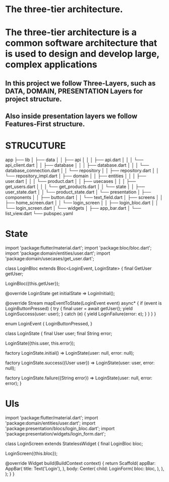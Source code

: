 # The three-tier architecture. 
# The three-tier architecture is a common software architecture that is used to design and develop large, complex applications
## In this project we follow Three-Layers, such as DATA, DOMAIN, PRESENTATION Layers for project structure.
## Also inside presentation layers we follow Features-First structure.

# STRUCUTURE
app
├── lib
│   ├── data
│   │   ├── api
│   │   │   ├── api.dart
│   │   │   └── api_client.dart
│   │   ├── database
│   │   │   ├── database.dart
│   │   │   └── database_connection.dart
│   │   └── repository
│   │       ├── repository.dart
│   │       └── repository_impl.dart
│   ├── domain
│   │   ├── entities
│   │   │   ├── user.dart
│   │   │   └── product.dart
│   │   ├── usecases
│   │   │   ├── get_users.dart
│   │   │   └── get_products.dart
│   │   └── state
│   │       ├── user_state.dart
│   │       └── product_state.dart
│   └── presentation
│       ├── components
│       │   ├── button.dart
│       │   └── text_field.dart
│       ├── screens
│       │   ├── home_screen.dart
│       │   └── login_screen
│       │       ├── login_bloc.dart
│       │       └── login_screen.dart
│       └── widgets
│           ├── app_bar.dart
│           └── list_view.dart
└── pubspec.yaml

# State

import 'package:flutter/material.dart';
import 'package:bloc/bloc.dart';
import 'package:domain/entities/user.dart';
import 'package:domain/usecases/get_user.dart';

class LoginBloc extends Bloc<LoginEvent, LoginState> {
  final GetUser getUser;

  LoginBloc({this.getUser});

  @override
  LoginState get initialState => LoginInitial();

  @override
  Stream<LoginState> mapEventToState(LoginEvent event) async* {
    if (event is LoginButtonPressed) {
      try {
        final user = await getUser();
        yield LoginSuccess(user: user);
      } catch (e) {
        yield LoginFailure(error: e);
      }
    }
  }
}

enum LoginEvent {
  LoginButtonPressed,
}

class LoginState {
  final User user;
  final String error;

  LoginState({this.user, this.error});

  factory LoginState.initial() => LoginState(user: null, error: null);

  factory LoginState.success({User user}) => LoginState(user: user, error: null);

  factory LoginState.failure({String error}) => LoginState(user: null, error: error);
}

# UIs
import 'package:flutter/material.dart';
import 'package:domain/entities/user.dart';
import 'package:presentation/blocs/login_bloc.dart';
import 'package:presentation/widgets/login_form.dart';

class LoginScreen extends StatelessWidget {
  final LoginBloc bloc;

  LoginScreen({this.bloc});

  @override
  Widget build(BuildContext context) {
    return Scaffold(
      appBar: AppBar(
        title: Text('Login'),
      ),
      body: Center(
        child: LoginForm(
          bloc: bloc,
        ),
      ),
    );
  }
}